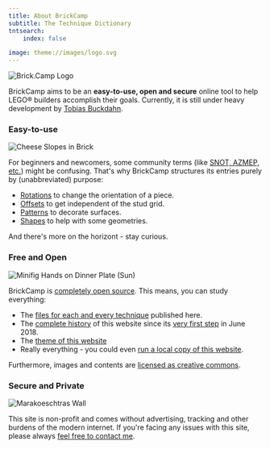 ```yaml
---
title: About BrickCamp
subtitle: The Technique Dictionary
tntsearch:
    index: false

image: theme://images/logo.svg
---
```

![Brick.Camp Logo](themes://brick-camp/images/logo_large.png?cropResize=150,150&classes=mx-auto,d-block,img-fluid)

BrickCamp aims to be an **easy-to-use, open and secure** online tool to help LEGO® builders accomplish their goals. Currently, it is still under heavy development by [Tobias Buckdahn](https://www.brickup.de/?target=_blank&rel=noopener).

### Easy-to-use
![Cheese Slopes in Brick](/tech/cheese-in-brick/image.png?cropResize=150,150&classes=mx-auto,d-block,img-fluid)

For beginners and newcomers, some community terms (like [SNOT, AZMEP, etc.](https://www.brothers-brick.com/lego-glossary/?target=_blank&rel=noopener)) might be confusing. That's why BrickCamp structures its entries purely by (unabbreviated) purpose:

 - [Rotations](/techs/rotations) to change the orientation of a piece.
 - [Offsets](/techs/offsets) to get independent of the stud grid.
 - [Patterns](/techs/patterns) to decorate surfaces.
 - [Shapes](/techs/shapes) to help with some geometries.

And there's more on the horizont - stay curious.

### Free and Open
![Minifig Hands on Dinner Plate (Sun)](/tech/minifig-hands-on-dinner-plate/image.png?cropResize=150,150&classes=mx-auto,d-block,img-fluid)

BrickCamp is [completely open source](https://gitlab.com/brick.camp/brick.camp?target=_blank&rel=noopener). This means, you can study everything: 

 - The [files for each and every technique](https://gitlab.com/brick.camp/brick.camp/tree/master/pages/21.tech?target=_blank&rel=noopener) published here.
 - The [complete history](https://gitlab.com/brick.camp/brick.camp/commits/master?target=_blank&rel=noopener) of this website since its [very first step](https://gitlab.com/brick.camp/brick.camp/commit/b288341df51d14e9f6ada3dffbbd6108b095d16e?target=_blank&rel=noopener) in June 2018.
 - The [theme of this website](https://gitlab.com/brick.camp/brick.camp/tree/master/themes/brick-camp?target=_blank&rel=noopener)
 - Really everything - you could even [run a local copy of this website](https://gitlab.com/brick.camp/brick.camp?target=_blank&rel=noopener#local-setup/).

Furthermore, images and contents are [licensed as creative commons](https://creativecommons.org/licenses/by-sa/4.0/?target=_blank&rel=noopener).

### Secure and Private
![Marakoeschtras Wall](/tech/marakoeschtras-wall/image.png?cropResize=150,150&classes=mx-auto,d-block,img-fluid)

This site is non-profit and comes without advertising, tracking and other burdens of the modern internet. If you're facing any issues with this site, please always [feel free to contact me](/contact). 
